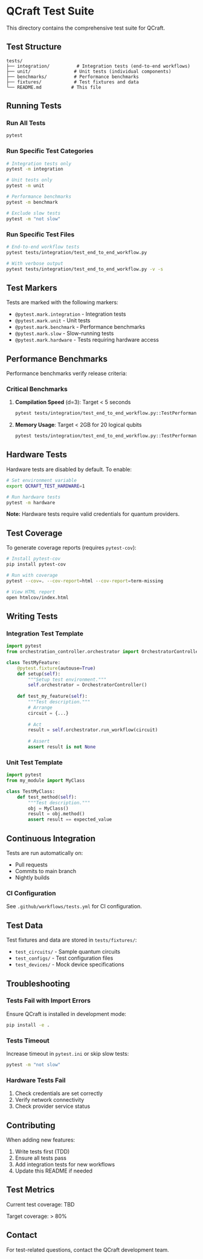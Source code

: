 <!-- SPDX-License-Identifier: PolyForm-Noncommercial-1.0.0 | SPDX-FileCopyrightText: 2025 Dr. Debasis Mondal <deba10106@gmail.com> -->

# QCraft Test Suite

This directory contains the comprehensive test suite for QCraft.

## Test Structure

```
tests/
├── integration/          # Integration tests (end-to-end workflows)
├── unit/                # Unit tests (individual components)
├── benchmarks/          # Performance benchmarks
├── fixtures/            # Test fixtures and data
└── README.md           # This file
```

## Running Tests

### Run All Tests

```bash
pytest
```

### Run Specific Test Categories

```bash
# Integration tests only
pytest -m integration

# Unit tests only
pytest -m unit

# Performance benchmarks
pytest -m benchmark

# Exclude slow tests
pytest -m "not slow"
```

### Run Specific Test Files

```bash
# End-to-end workflow tests
pytest tests/integration/test_end_to_end_workflow.py

# With verbose output
pytest tests/integration/test_end_to_end_workflow.py -v -s
```

## Test Markers

Tests are marked with the following markers:

- `@pytest.mark.integration` - Integration tests
- `@pytest.mark.unit` - Unit tests
- `@pytest.mark.benchmark` - Performance benchmarks
- `@pytest.mark.slow` - Slow-running tests
- `@pytest.mark.hardware` - Tests requiring hardware access

## Performance Benchmarks

Performance benchmarks verify release criteria:

### Critical Benchmarks

1. **Compilation Speed** (d=3): Target < 5 seconds
   ```bash
   pytest tests/integration/test_end_to_end_workflow.py::TestPerformanceBenchmarks::test_d3_compilation_speed
   ```

2. **Memory Usage**: Target < 2GB for 20 logical qubits
   ```bash
   pytest tests/integration/test_end_to_end_workflow.py::TestPerformanceBenchmarks::test_memory_usage
   ```

## Hardware Tests

Hardware tests are disabled by default. To enable:

```bash
# Set environment variable
export QCRAFT_TEST_HARDWARE=1

# Run hardware tests
pytest -m hardware
```

**Note:** Hardware tests require valid credentials for quantum providers.

## Test Coverage

To generate coverage reports (requires `pytest-cov`):

```bash
# Install pytest-cov
pip install pytest-cov

# Run with coverage
pytest --cov=. --cov-report=html --cov-report=term-missing

# View HTML report
open htmlcov/index.html
```

## Writing Tests

### Integration Test Template

```python
import pytest
from orchestration_controller.orchestrator import OrchestratorController

class TestMyFeature:
    @pytest.fixture(autouse=True)
    def setup(self):
        """Setup test environment."""
        self.orchestrator = OrchestratorController()
    
    def test_my_feature(self):
        """Test description."""
        # Arrange
        circuit = {...}
        
        # Act
        result = self.orchestrator.run_workflow(circuit)
        
        # Assert
        assert result is not None
```

### Unit Test Template

```python
import pytest
from my_module import MyClass

class TestMyClass:
    def test_method(self):
        """Test description."""
        obj = MyClass()
        result = obj.method()
        assert result == expected_value
```

## Continuous Integration

Tests are run automatically on:
- Pull requests
- Commits to main branch
- Nightly builds

### CI Configuration

See `.github/workflows/tests.yml` for CI configuration.

## Test Data

Test fixtures and data are stored in `tests/fixtures/`:

- `test_circuits/` - Sample quantum circuits
- `test_configs/` - Test configuration files
- `test_devices/` - Mock device specifications

## Troubleshooting

### Tests Fail with Import Errors

Ensure QCraft is installed in development mode:

```bash
pip install -e .
```

### Tests Timeout

Increase timeout in `pytest.ini` or skip slow tests:

```bash
pytest -m "not slow"
```

### Hardware Tests Fail

1. Check credentials are set correctly
2. Verify network connectivity
3. Check provider service status

## Contributing

When adding new features:

1. Write tests first (TDD)
2. Ensure all tests pass
3. Add integration tests for new workflows
4. Update this README if needed

## Test Metrics

Current test coverage: TBD

Target coverage: > 80%

## Contact

For test-related questions, contact the QCraft development team.
